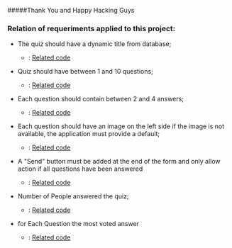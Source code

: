 

#####Thank You and Happy Hacking Guys

### Relation of requeriments applied to this project:

* The quiz should have a dynamic title from database;

    * : [Related code](https://github.com/rodgomesc/survey_manager/blob/ba96215540ab6b91e82d0f593db239fb0c18b7a4/apps/quiz/views.py#L51)

* Quiz should have between 1 and 10 questions;
    
    * : [Related code](https://github.com/rodgomesc/survey_manager/blob/ba96215540ab6b91e82d0f593db239fb0c18b7a4/apps/quiz/admin.py#L20)
    
* Each question should contain between 2 and 4 answers;
    
    * : [Related code](https://github.com/rodgomesc/survey_manager/blob/ba96215540ab6b91e82d0f593db239fb0c18b7a4/apps/quiz/admin.py#L12)

* Each question should have an image on the left side if the image is not
available, the application must provide a default;

    * : [Related code](https://github.com/rodgomesc/survey_manager/blob/ba96215540ab6b91e82d0f593db239fb0c18b7a4/apps/quiz/templatetags/quiz_tags.py#L6)
 
* A "Send" button must be added at the end of the form and only allow action if all questions have been answered
    * : [Related code](https://github.com/rodgomesc/survey_manager/blob/ba96215540ab6b91e82d0f593db239fb0c18b7a4/templates/quiz/index.html#L205)
    
* Number of People answered the quiz; 
    * : [Related code](https://github.com/rodgomesc/survey_manager/blob/ba96215540ab6b91e82d0f593db239fb0c18b7a4/apps/statistics/views.py#L57)
    
* for Each Question the most voted answer
 
    * : [Related code](https://github.com/rodgomesc/survey_manager/blob/ba96215540ab6b91e82d0f593db239fb0c18b7a4/apps/statistics/views.py#L23)